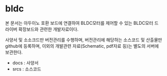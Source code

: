 # bldc

본 문서는 아두이노 호환 보드에 연결하여 BLDC모터를 제어할 수 있는 BLDC모터 드라이버 확장보드와 관련한 개발자료이다.

사양서 및 소소크드만 버전관리를 수행하며, 버전관리에 해당하는 소스코드 및 산출물만 github에 등록하며, 이외의 개발관련 자료(Schematic, pdf자료 등)는 별도의 서버에 보관한다.
* docs : 사양서
* srcs : 소스코드

